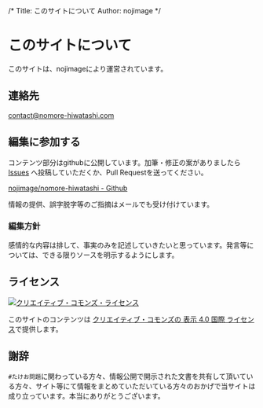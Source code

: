 /*
Title: このサイトについて
Author: nojimage
*/

# このサイトについて

このサイトは、nojimageにより運営されています。

## 連絡先

contact@nomore-hiwatashi.com

## 編集に参加する

コンテンツ部分はgithubに公開しています。加筆・修正の案がありましたら [Issues](https://github.com/nojimage/nomore-hiwatashi/issues) へ投稿していただくか、Pull Requestを送ってください。

[nojimage/nomore-hiwatashi - Github](https://github.com/nojimage/nomore-hiwatashi)

情報の提供、誤字脱字等のご指摘はメールでも受け付けています。

### 編集方針

感情的な内容は排して、事実のみを記述していきたいと思っています。発言等については、できる限りソースを明示するようにします。

## ライセンス

<a rel="license" href="http://creativecommons.org/licenses/by/4.0/deed.ja"><img alt="クリエイティブ・コモンズ・ライセンス" style="border-width:0" src="https://i.creativecommons.org/l/by/4.0/88x31.png" /></a>

このサイトのコンテンツは <a rel="license" href="http://creativecommons.org/licenses/by/4.0/deed.ja">クリエイティブ・コモンズの 表示 4.0 国際 ライセンス</a>で提供します。

## 謝辞

`#たけお問題`に関わっている方々、情報公開で開示された文書を共有して頂いている方々、サイト等にて情報をまとめていただいている方々のおかげで当サイトは成り立っています。本当にありがとうございます。

